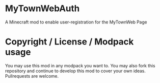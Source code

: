 # MyTownWebAuth
A Minecraft mod to enable user-registration for the MyTownWeb Page

# Copyright / License / Modpack usage
You may use this mod in any modpack you want to. You may also fork this repository and continue to develop this mod to cover your own ideas. Pullrequests are welcome.
